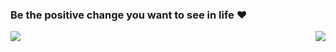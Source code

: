 ### Be the positive change you want to see in life :heart:

 <td style="border: none;">  
    <img align="left" src="https://github-readme-stats.vercel.app/api/top-langs/?username=dancewithheart&theme=dark&layout=compact&langs_count=10&hide_title=true&hide=Java,CSS,JavaScript,Makefile,shell,HTML" />
  </td>
  <td style="border: none;">
   <img align="right" src="https://github-readme-stats.vercel.app/api?username=dancewithheart&count_private=true&show_icons=true&theme=dark&hide_title=true&disable_animations" />
  </td>
  </tr>
</table>
